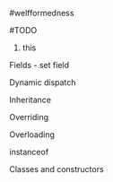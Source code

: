 #welfformedness

#TODO
1. this

Fields - set field 

Dynamic dispatch

Inheritance

Overriding

Overloading

instanceof

Classes and constructors

